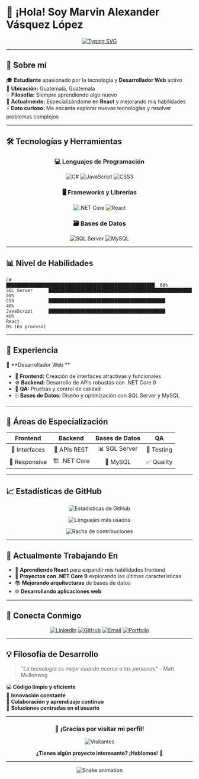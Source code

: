 # 👋 ¡Hola! Soy Marvin Alexander Vásquez López

<div align="center">
  
[![Typing SVG](https://readme-typing-svg.herokuapp.com?font=Fira+Code&pause=1000&color=2E97F7&center=true&vCenter=true&width=435&lines=Desarrollador+Full+Stack;Estudiante+de+Tecnolog%C3%ADa;Apasionado+por+la+Innovaci%C3%B3n;Siempre+aprendiendo+algo+nuevo)](https://git.io/typing-svg)

</div>

---

## 🚀 Sobre mí

🎓 **Estudiante** apasionado por la tecnología y **Desarrollador Web**  activo  
📍 **Ubicación:** Guatemala, Guatemala  
💡 **Filosofía:** Siempre aprendiendo algo nuevo  
🔭 **Actualmente:** Especializándome en **React** y mejorando mis habilidades   
⚡ **Dato curioso:** Me encanta explorar nuevas tecnologías y resolver problemas complejos

---

## 🛠️ Tecnologías y Herramientas

<div align="center">

### 💻 Lenguajes de Programación
![C#](https://img.shields.io/badge/C%23-239120?style=for-the-badge&logo=c-sharp&logoColor=white)
![JavaScript](https://img.shields.io/badge/JavaScript-F7DF1E?style=for-the-badge&logo=javascript&logoColor=black)
![CSS3](https://img.shields.io/badge/CSS3-1572B6?style=for-the-badge&logo=css3&logoColor=white)

### 🖥️ Frameworks y Librerías
![.NET Core](https://img.shields.io/badge/.NET_Core_9-512BD4?style=for-the-badge&logo=dotnet&logoColor=white)
![React](https://img.shields.io/badge/React-20232A?style=for-the-badge&logo=react&logoColor=61DAFB)

### 🗃️ Bases de Datos
![SQL Server](https://img.shields.io/badge/SQL_Server-CC2927?style=for-the-badge&logo=microsoft-sql-server&logoColor=white)
![MySQL](https://img.shields.io/badge/MySQL-005C84?style=for-the-badge&logo=mysql&logoColor=white)

</div>

---

## 📊 Nivel de Habilidades

```text
C#              ████████████████████████████████████████████████████████  60%
SQL Server      ██████████████████████████████████████████████████████    50%
CSS             ████████████████████████████████████████████              40%
JavaScript      ████████████████████████████████████████████              40%
React                                                                     0% (En proceso)
```

---

## 💼 Experiencia

🔹 **Desarrollador Web **  
- 🎯 **Frontend:** Creación de interfaces atractivas y funcionales  
- ⚙️ **Backend:** Desarrollo de APIs robustas con .NET Core 9  
- 🧪 **QA:** Pruebas y control de calidad  
- 🗄️ **Bases de Datos:** Diseño y optimización con SQL Server y MySQL  

---

## 🌟 Áreas de Especialización

<div align="center">

| Frontend | Backend | Bases de Datos | QA |
|:--------:|:-------:|:--------------:|:--:|
| 🎨 Interfaces | 🔧 APIs REST | 📊 SQL Server | 🧪 Testing |
| 📱 Responsive | 🏗️ .NET Core | 🐬 MySQL | ✅ Quality |

</div>

---

## 📈 Estadísticas de GitHub

<div align="center">
  
![Estadísticas de GitHub](https://github-readme-stats.vercel.app/api?username=Alexmavl&show_icons=true&theme=tokyonight&hide_border=true)

![Lenguajes más usados](https://github-readme-stats.vercel.app/api/top-langs/?username=Alexmavl&layout=compact&theme=tokyonight&hide_border=true)

![Racha de contribuciones](https://github-readme-streak-stats.herokuapp.com/?user=Alexmavl&theme=tokyonight&hide_border=true)

</div>

---

## 🎯 Actualmente Trabajando En

- 🔄 **Aprendiendo React** para expandir mis habilidades frontend
- 🚀 **Proyectos con .NET Core 9** explorando las últimas características
- 📚 **Mejorando arquitecturas** de bases de datos
- 🌐 **Desarrollando aplicaciones web**

---

## 🤝 Conecta Conmigo

<div align="center">

[![LinkedIn](https://img.shields.io/badge/LinkedIn-0077B5?style=for-the-badge&logo=linkedin&logoColor=white)](URL_DE_TU_LINKEDIN)
[![GitHub](https://img.shields.io/badge/GitHub-100000?style=for-the-badge&logo=github&logoColor=white)](https://github.com/Alexmavl)
[![Email](https://img.shields.io/badge/Email-D14836?style=for-the-badge&logo=gmail&logoColor=white)](mailto:TU_EMAIL)
[![Portfolio](https://img.shields.io/badge/Portfolio-FF5722?style=for-the-badge&logo=todoist&logoColor=white)](URL_DE_TU_PORTFOLIO)

</div>

---

## 💡 Filosofía de Desarrollo

> *"La tecnología es mejor cuando acerca a las personas"* - Matt Mullenweg

💻 **Código limpio y eficiente**  
🚀 **Innovación constante**  
🤝 **Colaboración y aprendizaje continuo**  
🎯 **Soluciones centradas en el usuario**

---

<div align="center">

### 🌟 ¡Gracias por visitar mi perfil! 

![Visitantes](https://visitor-badge.laobi.icu/badge?page_id=Alexmavl.Alexmavl)

**¿Tienes algún proyecto interesante? ¡Hablemos!** 💬

</div>

---

<div align="center">
  <img src="https://github.com/Alexmavl/Alexmavl/blob/output/github-contribution-grid-snake.svg" alt="Snake animation" />
</div>
